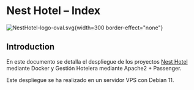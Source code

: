 # Nest Hotel – Index

![NestHotel-logo-oval.svg](NestHotel-logo-oval.svg "Nest Hotel logo"){width=300 border-effect="none"}

## Introduction

En este documento se detalla el despliegue de los proyectos [Nest Hotel](https://github.com/DanielAlmazan/hotel-nest)
mediante Docker y Gestión Hotelera mediante Apache2 + Passenger.

Este despliegue se ha realizado en un servidor VPS con Debian 11.
